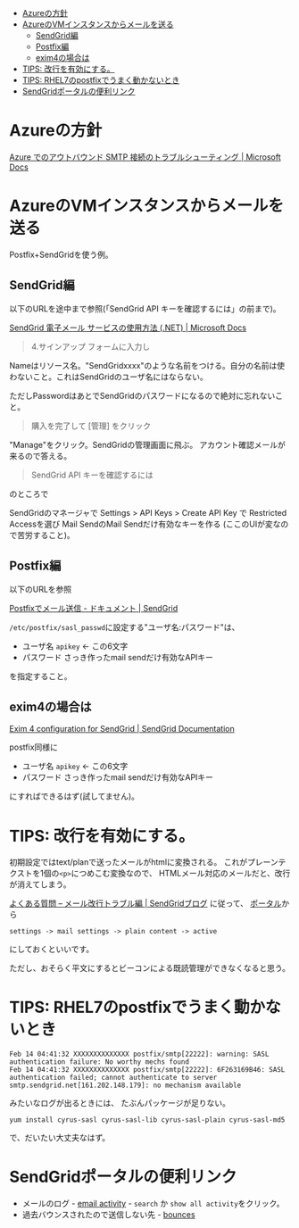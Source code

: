 - [Azureの方針](#azureの方針)
- [AzureのVMインスタンスからメールを送る](#azureのvmインスタンスからメールを送る)
  - [SendGrid編](#sendgrid編)
  - [Postfix編](#postfix編)
  - [exim4の場合は](#exim4の場合は)
- [TIPS: 改行を有効にする。](#tips-改行を有効にする)
- [TIPS: RHEL7のpostfixでうまく動かないとき](#tips-rhel7のpostfixでうまく動かないとき)
- [SendGridポータルの便利リンク](#sendgridポータルの便利リンク)

# Azureの方針

[Azure でのアウトバウンド SMTP 接続のトラブルシューティング | Microsoft Docs](https://docs.microsoft.com/ja-jp/azure/virtual-network/troubleshoot-outbound-smtp-connectivity)

# AzureのVMインスタンスからメールを送る

Postfix+SendGridを使う例。

## SendGrid編

以下のURLを途中まで参照(「SendGrid API キーを確認するには」の前まで)。

[SendGrid 電子メール サービスの使用方法 (.NET) | Microsoft Docs](https://docs.microsoft.com/ja-jp/azure/sendgrid-dotnet-how-to-send-email)

> 4.サインアップ フォームに入力し

Nameはリソース名。"SendGridxxxx"のような名前をつける。自分の名前は使わないこと。これはSendGridのユーザ名にはならない。

ただしPasswordはあとでSendGridのパスワードになるので絶対に忘れないこと。

> 購入を完了して [管理] をクリック

"Manage"をクリック。SendGridの管理画面に飛ぶ。
アカウント確認メールが来るので答える。

> SendGrid API キーを確認するには

のところで

SendGridのマネージャで
Settings > API Keys > Create API Key
で
Restricted Accessを選び
Mail SendのMail Sendだけ有効なキーを作る
(ここのUIが変なので苦労すること)。


## Postfix編

以下のURLを参照

[Postfixでメール送信 - ドキュメント | SendGrid](https://sendgrid.kke.co.jp/docs/Integrate/Mail_Servers/postfix.html)

`/etc/postfix/sasl_passwd`に設定する"ユーザ名:パスワード"は、
- ユーザ名 `apikey` <- この6文字
- パスワード さっき作ったmail sendだけ有効なAPIキー

を指定すること。

## exim4の場合は

[Exim 4 configuration for SendGrid | SendGrid Documentation](https://sendgrid.com/docs/for-developers/sending-email/exim/)

postfix同様に
- ユーザ名 `apikey` <- この6文字
- パスワード さっき作ったmail sendだけ有効なAPIキー

にすればできるはず(試してません)。


# TIPS: 改行を有効にする。

初期設定ではtext/planで送ったメールがhtmlに変換される。
これがプレーンテクストを1個の`<p>`につめこむ変換なので、
HTMLメール対応のメールだと、改行が消えてしまう。

[よくある質問 – メール改行トラブル編 | SendGridブログ](https://sendgrid.kke.co.jp/blog/?p=1521)
に従って、
[ポータル](https://app.sendgrid.com/login)から
```
settings -> mail settings -> plain content -> active
```
にしておくといいです。

ただし、おそらく平文にするとビーコンによる既読管理ができなくなると思う。

# TIPS: RHEL7のpostfixでうまく動かないとき

```
Feb 14 04:41:32 XXXXXXXXXXXXXX postfix/smtp[22222]: warning: SASL authentication failure: No worthy mechs found
Feb 14 04:41:32 XXXXXXXXXXXXXX postfix/smtp[22222]: 6F263169B46: SASL authentication failed; cannot authenticate to server smtp.sendgrid.net[161.202.148.179]: no mechanism available
```
みたいなログが出るときには、
たぶんパッケージが足りない。
```
yum install cyrus-sasl cyrus-sasl-lib cyrus-sasl-plain cyrus-sasl-md5
```
で、だいたい大丈夫なはず。

# SendGridポータルの便利リンク

- メールのログ - [email activity](https://app.sendgrid.com/email_activity) - `search` か `show all activity`をクリック。
- 過去バウンスされたので送信しない先 - [bounces](https://app.sendgrid.com/suppressions/bounces)
